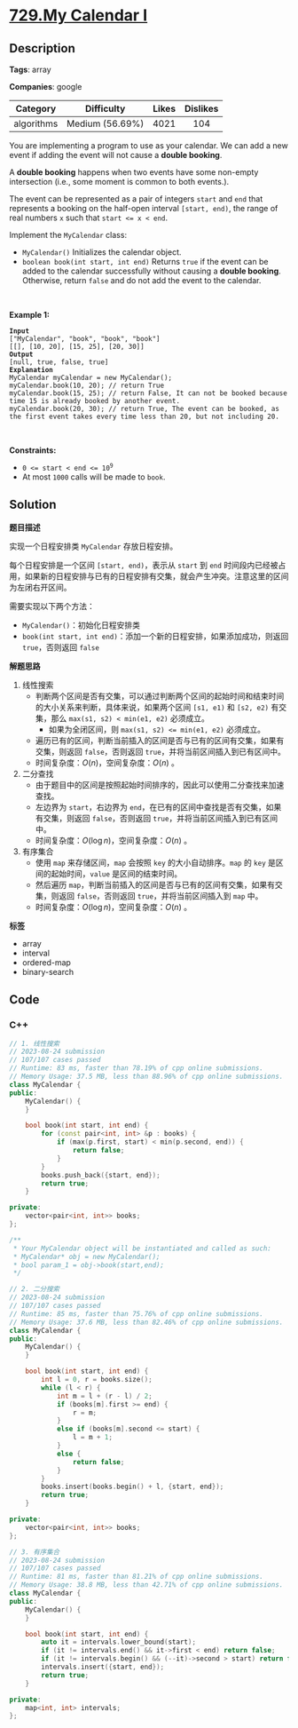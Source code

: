 # [729.My Calendar I](https://leetcode.com/problems/my-calendar-i/description/)

## Description

**Tags**: array

**Companies**: google

|  Category  |   Difficulty    | Likes | Dislikes |
| :--------: | :-------------: | :---: | :------: |
| algorithms | Medium (56.69%) | 4021  |   104    |

<p>You are implementing a program to use as your calendar. We can add a new event if adding the event will not cause a <strong>double booking</strong>.</p>
<p>A <strong>double booking</strong> happens when two events have some non-empty intersection (i.e., some moment is common to both events.).</p>
<p>The event can be represented as a pair of integers <code>start</code> and <code>end</code> that represents a booking on the half-open interval <code>[start, end)</code>, the range of real numbers <code>x</code> such that <code>start &lt;= x &lt; end</code>.</p>
<p>Implement the <code>MyCalendar</code> class:</p>
<ul>
  <li><code>MyCalendar()</code> Initializes the calendar object.</li>
  <li><code>boolean book(int start, int end)</code> Returns <code>true</code> if the event can be added to the calendar successfully without causing a <strong>double booking</strong>. Otherwise, return <code>false</code> and do not add the event to the calendar.</li>
</ul>
<p>&nbsp;</p>
<p><strong class="example">Example 1:</strong></p>
<pre><code><strong>Input</strong>
[&quot;MyCalendar&quot;, &quot;book&quot;, &quot;book&quot;, &quot;book&quot;]
[[], [10, 20], [15, 25], [20, 30]]
<strong>Output</strong>
[null, true, false, true]
<strong>Explanation</strong>
MyCalendar myCalendar = new MyCalendar();
myCalendar.book(10, 20); // return True
myCalendar.book(15, 25); // return False, It can not be booked because time 15 is already booked by another event.
myCalendar.book(20, 30); // return True, The event can be booked, as the first event takes every time less than 20, but not including 20.</code></pre>
<p>&nbsp;</p>
<p><strong>Constraints:</strong></p>
<ul>
  <li><code>0 &lt;= start &lt; end &lt;= 10<sup>9</sup></code></li>
  <li>At most <code>1000</code> calls will be made to <code>book</code>.</li>
</ul>

## Solution

**题目描述**

实现一个日程安排类 `MyCalendar` 存放日程安排。

每个日程安排是一个区间 `[start, end)`，表示从 `start` 到 `end` 时间段内已经被占用，如果新的日程安排与已有的日程安排有交集，就会产生冲突。注意这里的区间为左闭右开区间。

需要实现以下两个方法：

- `MyCalendar()`：初始化日程安排类
- `book(int start, int end)`：添加一个新的日程安排，如果添加成功，则返回 `true`，否则返回 `false`

**解题思路**

1. 线性搜索
   - 判断两个区间是否有交集，可以通过判断两个区间的起始时间和结束时间的大小关系来判断，具体来说，如果两个区间 `[s1, e1)` 和 `[s2, e2)` 有交集，那么 `max(s1, s2) < min(e1, e2)` 必须成立。
     - 如果为全闭区间，则 `max(s1, s2) <= min(e1, e2)` 必须成立。
   - 遍历已有的区间，判断当前插入的区间是否与已有的区间有交集，如果有交集，则返回 `false`，否则返回 `true`，并将当前区间插入到已有区间中。
   - 时间复杂度：$O(n)$，空间复杂度：$O(n)$ 。
2. 二分查找
   - 由于题目中的区间是按照起始时间排序的，因此可以使用二分查找来加速查找。
   - 左边界为 `start`，右边界为 `end`，在已有的区间中查找是否有交集，如果有交集，则返回 `false`，否则返回 `true`，并将当前区间插入到已有区间中。
   - 时间复杂度：$O(\log n)$，空间复杂度：$O(n)$ 。
3. 有序集合
   - 使用 `map` 来存储区间，`map` 会按照 `key` 的大小自动排序。`map` 的 `key` 是区间的起始时间，`value` 是区间的结束时间。
   - 然后遍历 `map`，判断当前插入的区间是否与已有的区间有交集，如果有交集，则返回 `false`，否则返回 `true`，并将当前区间插入到 `map` 中。
   - 时间复杂度：$O(\log n)$，空间复杂度：$O(n)$ 。

**标签**

- array
- interval
- ordered-map
- binary-search

<!-- code start -->
## Code

### C++

```cpp
// 1. 线性搜索
// 2023-08-24 submission
// 107/107 cases passed
// Runtime: 83 ms, faster than 78.19% of cpp online submissions.
// Memory Usage: 37.5 MB, less than 88.96% of cpp online submissions.
class MyCalendar {
public:
    MyCalendar() {
    }

    bool book(int start, int end) {
        for (const pair<int, int> &p : books) {
            if (max(p.first, start) < min(p.second, end)) {
                return false;
            }
        }
        books.push_back({start, end});
        return true;
    }

private:
    vector<pair<int, int>> books;
};

/**
 * Your MyCalendar object will be instantiated and called as such:
 * MyCalendar* obj = new MyCalendar();
 * bool param_1 = obj->book(start,end);
 */
```

```cpp
// 2. 二分搜索
// 2023-08-24 submission
// 107/107 cases passed
// Runtime: 85 ms, faster than 75.76% of cpp online submissions.
// Memory Usage: 37.6 MB, less than 82.46% of cpp online submissions.
class MyCalendar {
public:
    MyCalendar() {
    }

    bool book(int start, int end) {
        int l = 0, r = books.size();
        while (l < r) {
            int m = l + (r - l) / 2;
            if (books[m].first >= end) {
                r = m;
            }
            else if (books[m].second <= start) {
                l = m + 1;
            }
            else {
                return false;
            }
        }
        books.insert(books.begin() + l, {start, end});
        return true;
    }

private:
    vector<pair<int, int>> books;
};
```

```cpp
// 3. 有序集合
// 2023-08-24 submission
// 107/107 cases passed
// Runtime: 81 ms, faster than 81.21% of cpp online submissions.
// Memory Usage: 38.8 MB, less than 42.71% of cpp online submissions.
class MyCalendar {
public:
    MyCalendar() {
    }

    bool book(int start, int end) {
        auto it = intervals.lower_bound(start);
        if (it != intervals.end() && it->first < end) return false;
        if (it != intervals.begin() && (--it)->second > start) return false;
        intervals.insert({start, end});
        return true;
    }

private:
    map<int, int> intervals;
};
```

<!-- code end -->
